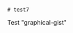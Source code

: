                                                                                                                                                                                                                     # test7
Test "graphical-gist"
